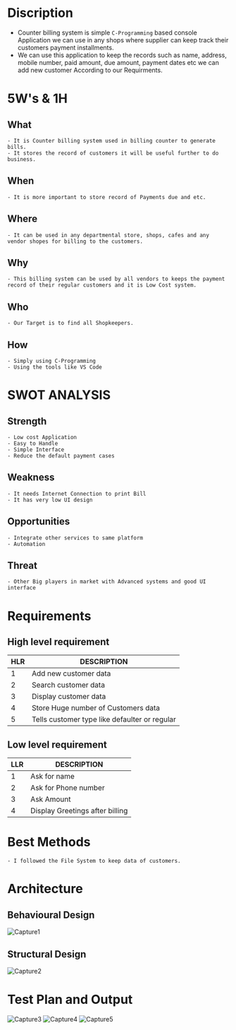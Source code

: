 # Discription
* Counter billing system is simple `C-Programming` based console Application we can use in any shops where supplier can keep track their customers payment installments.
* We can use this application to keep the records such as name, address, mobile number, paid amount, due amount, payment dates etc we can add new customer According to our Requirments.
# 5W's & 1H
## What 
    - It is Counter billing system used in billing counter to generate bills.
    - It stores the record of customers it will be useful further to do business.
## When
    - It is more important to store record of Payments due and etc.
## Where
    - It can be used in any departmental store, shops, cafes and any vendor shopes for billing to the customers.
## Why
    - This billing system can be used by all vendors to keeps the payment record of their regular customers and it is Low Cost system.
## Who
    - Our Target is to find all Shopkeepers.
## How
    - Simply using C-Programming
    - Using the tools like VS Code
# SWOT ANALYSIS
## Strength
    - Low cost Application
    - Easy to Handle
    - Simple Interface
    - Reduce the default payment cases
## Weakness
    - It needs Internet Connection to print Bill
    - It has very low UI design
## Opportunities
    - Integrate other services to same platform
    - Automation
## Threat
    - Other Big players in market with Advanced systems and good UI interface
# Requirements
## High level requirement
|HLR  | DESCRIPTION |
|-----|-------------|
| 1   | Add new customer data            |
| 2   | Search customer data           |
| 3   |  Display customer data            |
| 4   | Store Huge number of Customers data
| 5   |  Tells customer type like defaulter or regular |  
   
## Low level requirement
|LLR | DESCRIPTION |
|-----|-------------|
|1| Ask for name|
|2| Ask for Phone number|
|3|Ask Amount|
|4| Display Greetings after billing|
    
# Best Methods
    - I followed the File System to keep data of customers.
# Architecture
## Behavioural Design
![Capture1](https://user-images.githubusercontent.com/98826655/153620527-9d60a11c-f482-4324-b71a-3179b34d1d5f.PNG)
## Structural Design
![Capture2](https://user-images.githubusercontent.com/98826655/153620617-97912e9d-5809-48ac-9199-36d3c8213ca7.PNG)
# Test Plan and Output
![Capture3](https://user-images.githubusercontent.com/98826655/153624667-430b2a27-a2ec-4147-8a62-82d2c49372d4.PNG)
![Capture4](https://user-images.githubusercontent.com/98826655/153624687-3a2029d3-f1b2-4f96-b93b-f9315f9e3458.PNG)
![Capture5](https://user-images.githubusercontent.com/98826655/153624707-1648c62b-817b-494e-adb8-10c0ae2cd6ed.PNG)
















    
